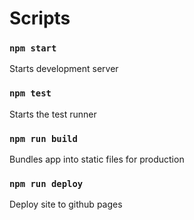 # Scripts

### `npm start`
Starts development server

### `npm test`
Starts the test runner

### `npm run build`
Bundles app into static files for production

### `npm run deploy`
Deploy site to github pages